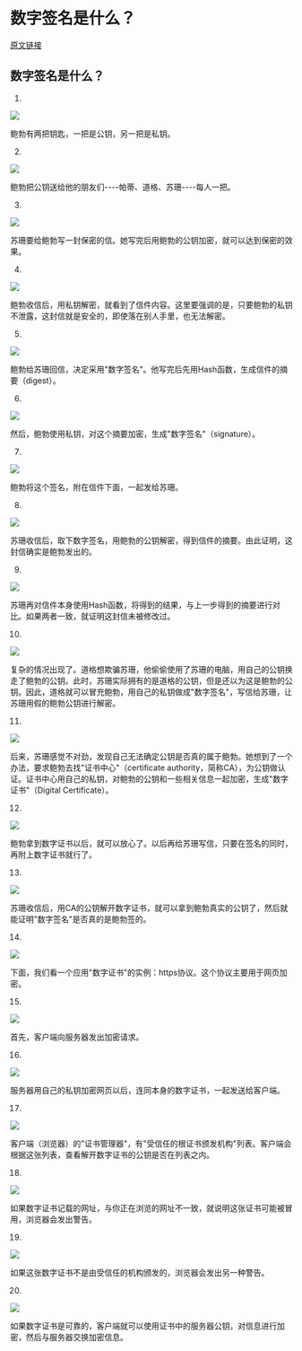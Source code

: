 # 数字签名是什么？
[原文链接](http://www.ruanyifeng.com/blog/2011/08/what_is_a_digital_signature.html)
## 数字签名是什么？
1. 
![](http://www.ruanyifeng.com/blogimg/asset/201108/bg2011080901.png)  

鲍勃有两把钥匙，一把是公钥，另一把是私钥。  

2. 
![](http://www.ruanyifeng.com/blogimg/asset/201108/bg2011080902.png)  

鲍勃把公钥送给他的朋友们----帕蒂、道格、苏珊----每人一把。  

3. 
![](http://www.ruanyifeng.com/blogimg/asset/201108/bg2011080903.png)  

苏珊要给鲍勃写一封保密的信。她写完后用鲍勃的公钥加密，就可以达到保密的效果。  

4. 
![](http://www.ruanyifeng.com/blogimg/asset/201108/bg2011080904.png)  

鲍勃收信后，用私钥解密，就看到了信件内容。这里要强调的是，只要鲍勃的私钥不泄露，这封信就是安全的，即使落在别人手里，也无法解密。  

5. 
![](http://www.ruanyifeng.com/blogimg/asset/201108/bg2011080905.png)  

鲍勃给苏珊回信，决定采用"数字签名"。他写完后先用Hash函数，生成信件的摘要（digest）。  

6. 
![](http://www.ruanyifeng.com/blogimg/asset/201108/bg2011080906.png)  

然后，鲍勃使用私钥，对这个摘要加密，生成"数字签名"（signature）。  

7. 
![](http://www.ruanyifeng.com/blogimg/asset/201108/bg2011080907.png)  

鲍勃将这个签名，附在信件下面，一起发给苏珊。  

8. 
![](http://www.ruanyifeng.com/blogimg/asset/201108/bg2011080908.png)  

苏珊收信后，取下数字签名，用鲍勃的公钥解密，得到信件的摘要。由此证明，这封信确实是鲍勃发出的。  

9. 
![](http://www.ruanyifeng.com/blogimg/asset/201108/bg2011080909.png)  

苏珊再对信件本身使用Hash函数，将得到的结果，与上一步得到的摘要进行对比。如果两者一致，就证明这封信未被修改过。  

10. 
![](http://www.ruanyifeng.com/blogimg/asset/201108/bg2011080910.png)  

复杂的情况出现了。道格想欺骗苏珊，他偷偷使用了苏珊的电脑，用自己的公钥换走了鲍勃的公钥。此时，苏珊实际拥有的是道格的公钥，但是还以为这是鲍勃的公钥。因此，道格就可以冒充鲍勃，用自己的私钥做成"数字签名"，写信给苏珊，让苏珊用假的鲍勃公钥进行解密。  

11. 
![](http://www.ruanyifeng.com/blogimg/asset/201108/bg2011080911.png)  

后来，苏珊感觉不对劲，发现自己无法确定公钥是否真的属于鲍勃。她想到了一个办法，要求鲍勃去找"证书中心"（certificate authority，简称CA），为公钥做认证。证书中心用自己的私钥，对鲍勃的公钥和一些相关信息一起加密，生成"数字证书"（Digital Certificate）。  

12. 
![](http://www.ruanyifeng.com/blogimg/asset/201108/bg2011080912.png)  

鲍勃拿到数字证书以后，就可以放心了。以后再给苏珊写信，只要在签名的同时，再附上数字证书就行了。  

13. 
![](http://www.ruanyifeng.com/blogimg/asset/201108/bg2011080913.png)  

苏珊收信后，用CA的公钥解开数字证书，就可以拿到鲍勃真实的公钥了，然后就能证明"数字签名"是否真的是鲍勃签的。

14. 
![](http://www.ruanyifeng.com/blogimg/asset/201108/bg2011080914.jpg)  

下面，我们看一个应用"数字证书"的实例：https协议。这个协议主要用于网页加密。  

15. 
![](http://www.ruanyifeng.com/blogimg/asset/201108/bg2011080915.png)  

首先，客户端向服务器发出加密请求。  

16. 
![](http://www.ruanyifeng.com/blogimg/asset/201108/bg2011080916.png)  

服务器用自己的私钥加密网页以后，连同本身的数字证书，一起发送给客户端。  

17. 
![](http://www.ruanyifeng.com/blogimg/asset/201108/bg2011080917.png)  

客户端（浏览器）的"证书管理器"，有"受信任的根证书颁发机构"列表。客户端会根据这张列表，查看解开数字证书的公钥是否在列表之内。  

18. 
![](http://www.ruanyifeng.com/blogimg/asset/201108/bg2011080918.png)  

如果数字证书记载的网址，与你正在浏览的网址不一致，就说明这张证书可能被冒用，浏览器会发出警告。  

19. 
![](http://www.ruanyifeng.com/blogimg/asset/201108/bg2011080919.jpg)  

如果这张数字证书不是由受信任的机构颁发的，浏览器会发出另一种警告。  

20. 
![](http://www.ruanyifeng.com/blogimg/asset/201108/bg2011080920.png)  

如果数字证书是可靠的，客户端就可以使用证书中的服务器公钥，对信息进行加密，然后与服务器交换加密信息。  

